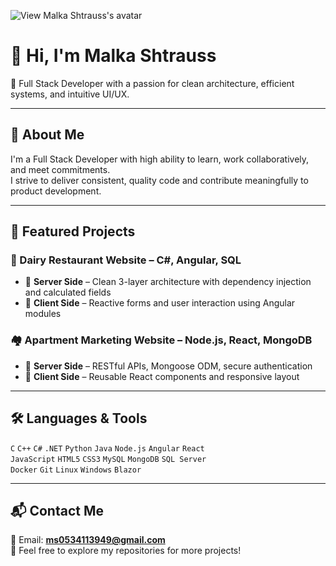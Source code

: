 ![View Malka Shtrauss's avatar](https://avatars.githubusercontent.com/u/YOUR-ID?v=4)
# 👋 Hi, I'm Malka Shtrauss

🎯 Full Stack Developer with a passion for clean architecture, efficient systems, and intuitive UI/UX.

---

## 🌟 About Me

I'm a Full Stack Developer with high ability to learn, work collaboratively, and meet commitments.  
I strive to deliver consistent, quality code and contribute meaningfully to product development.

---

## 📁 Featured Projects

### 🧀 Dairy Restaurant Website – C#, Angular, SQL
- 🔗 **Server Side** – Clean 3-layer architecture with dependency injection and calculated fields  
- 🔗 **Client Side** – Reactive forms and user interaction using Angular modules

### 🏘 Apartment Marketing Website – Node.js, React, MongoDB
- 🔗 **Server Side** – RESTful APIs, Mongoose ODM, secure authentication  
- 🔗 **Client Side** – Reusable React components and responsive layout

---

## 🛠️ Languages & Tools

`C` `C++` `C#` `.NET` `Python` `Java` `Node.js` `Angular` `React`  
`JavaScript` `HTML5` `CSS3` `MySQL` `MongoDB` `SQL Server`  
`Docker` `Git` `Linux` `Windows` `Blazor`

---

## 📬 Contact Me

📧 Email: **ms0534113949@gmail.com**  
📁 Feel free to explore my repositories for more projects!
